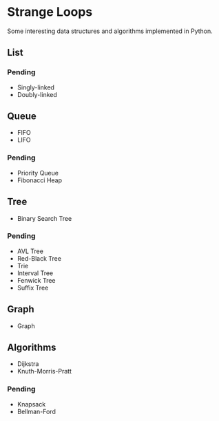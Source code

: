 # Strange Loops

Some interesting data structures and algorithms implemented in Python.

## List

### Pending

* Singly-linked
* Doubly-linked

## Queue

* FIFO
* LIFO

### Pending

* Priority Queue
* Fibonacci Heap

## Tree

* Binary Search Tree

### Pending

* AVL Tree
* Red-Black Tree
* Trie
* Interval Tree
* Fenwick Tree
* Suffix Tree

## Graph

* Graph

## Algorithms

* Dijkstra
* Knuth-Morris-Pratt

### Pending

* Knapsack
* Bellman-Ford
